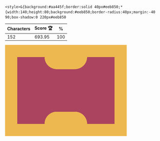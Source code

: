 `<style>&{background:#aa445f;border:solid 40px#eeb850;*{width:140;height:80;background:#eeb850;border-radius:40px;margin:-40 90;box-shadow:0 220px#eeb850`

| Characters | Score 🏆 | %   |
| ---------- | -------- | --- |
| 152        | 693.95   | 100 |

![](/2024/oct2024/30/20241030.png)
